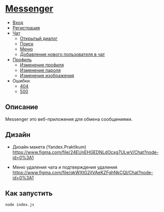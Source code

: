 # [Messenger](https://optimistic-bhaskara-25a05f.netlify.app)
- [Вход](https://optimistic-bhaskara-25a05f.netlify.app/)
- [Регистрация](https://optimistic-bhaskara-25a05f.netlify.app/registration.html)
- [Чат](https://optimistic-bhaskara-25a05f.netlify.app/chat/chat.html)
    - [Открытый диалог](https://optimistic-bhaskara-25a05f.netlify.app/chat/chat-dialog.html)
    - [Поиск](https://optimistic-bhaskara-25a05f.netlify.app/chat/chat-dialog_search.html)
    - [Меню](https://optimistic-bhaskara-25a05f.netlify.app/chat/chat-dialog_pop-up.html)
    - [Добавление нового пользователя в чат](https://optimistic-bhaskara-25a05f.netlify.app/chat/chat-dialog_overlay.html)
- [Профиль](https://optimistic-bhaskara-25a05f.netlify.app/profile/profile.html)
    - [Изменение профиля](https://optimistic-bhaskara-25a05f.netlify.app/profile/profile_changes.html)
    - [Изменение пароля](https://optimistic-bhaskara-25a05f.netlify.app/profile/profile_change_psw.html)
    - [Изменение изображения](https://optimistic-bhaskara-25a05f.netlify.app/profile/profile_change_image.html)
- Ошибки
    - [404](https://optimistic-bhaskara-25a05f.netlify.app/errors/404.html)
    - [500](https://optimistic-bhaskara-25a05f.netlify.app/errors/500.html)
## Описание

Messenger это веб-приложения для обмена сообщениями.

## Дизайн

- Дизайн макета (Yandex.Praktikum)
https://www.figma.com/file/24EUnEHGEDNLdOcxg7ULwV/Chat?node-id=0%3A1

- Меню удаления чата и подтверждения удаления
https://www.figma.com/file/qkWXtG2jIVAeKZFghNkCQI/Chat?node-id=0%3A1

## Как запустить

    node index.js